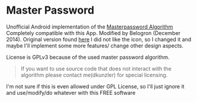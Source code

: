 Master Password
===============

Unofficial Android implementation of the [Masterpassword Algorithm](http://www.masterpasswordapp.com)
Completely compatible with this App.
Modified by Belogron (December 2014). Original version found [here](https://github.com/dkunzler/masterpassword)
I did not like the icon, so I changed it and maybe I'll implement some more features/ change other design aspects.

License is GPLv3 because of the used master password algorithm.

> If you want to use source code that does not interact with the algorithm please contact me(dkunzler) for special licensing.

I'm not sure if this is even allowed under GPL License, so I'll just ignore it and use/modify/do whatever with this FREE software


